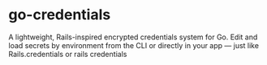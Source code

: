 # go-credentials
A lightweight, Rails-inspired encrypted credentials system for Go. Edit and load secrets by environment from the CLI or directly in your app — just like Rails.credentials or rails credentials

